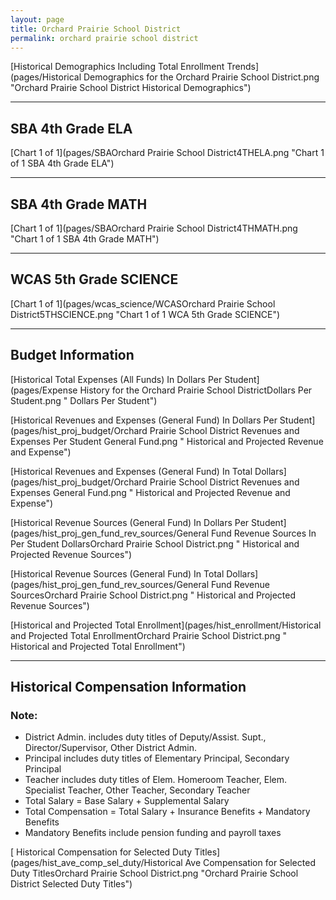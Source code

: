 ```yaml
---
layout: page
title: Orchard Prairie School District
permalink: orchard prairie school district
---
```



[Historical Demographics Including Total Enrollment Trends](pages/Historical Demographics for the Orchard Prairie School District.png "Orchard Prairie School District Historical Demographics")

___

## SBA 4th Grade ELA

[Chart 1 of 1](pages/SBAOrchard Prairie School District4THELA.png "Chart 1 of 1 SBA 4th Grade ELA")


___

## SBA 4th Grade MATH

[Chart 1 of 1](pages/SBAOrchard Prairie School District4THMATH.png "Chart 1 of 1 SBA 4th Grade MATH")


___

## WCAS 5th Grade SCIENCE

[Chart 1 of 1](pages/wcas_science/WCASOrchard Prairie School District5THSCIENCE.png "Chart 1 of 1 WCA 5th Grade SCIENCE")


___

## Budget Information

[Historical Total Expenses (All Funds) In Dollars Per Student](pages/Expense History for the Orchard Prairie School DistrictDollars Per Student.png " Dollars Per Student")

[Historical Revenues and Expenses (General Fund) In Dollars Per Student](pages/hist_proj_budget/Orchard Prairie School District Revenues and Expenses Per Student General Fund.png " Historical and Projected Revenue and Expense")

[Historical Revenues and Expenses (General Fund) In Total Dollars](pages/hist_proj_budget/Orchard Prairie School District Revenues and Expenses General Fund.png " Historical and Projected Revenue and Expense")

[Historical Revenue Sources (General Fund) In Dollars Per Student](pages/hist_proj_gen_fund_rev_sources/General Fund Revenue Sources In Per Student DollarsOrchard Prairie School District.png " Historical and Projected Revenue Sources")

[Historical Revenue Sources (General Fund) In Total Dollars](pages/hist_proj_gen_fund_rev_sources/General Fund Revenue SourcesOrchard Prairie School District.png " Historical and Projected Revenue Sources")

[Historical and Projected Total Enrollment](pages/hist_enrollment/Historical and Projected Total EnrollmentOrchard Prairie School District.png " Historical and Projected Total Enrollment")


___

## Historical Compensation Information
### Note:
- District Admin. includes duty titles of Deputy/Assist. Supt., Director/Supervisor, Other District Admin.
- Principal includes duty titles of Elementary Principal, Secondary Principal
- Teacher includes duty titles of Elem. Homeroom Teacher, Elem. Specialist Teacher, Other Teacher, Secondary Teacher
- Total Salary = Base Salary + Supplemental Salary
- Total Compensation = Total Salary + Insurance Benefits + Mandatory Benefits
- Mandatory Benefits include pension funding and payroll taxes

[ Historical Compensation for Selected Duty Titles](pages/hist_ave_comp_sel_duty/Historical Ave Compensation for Selected Duty TitlesOrchard Prairie School District.png "Orchard Prairie School District Selected Duty Titles")

